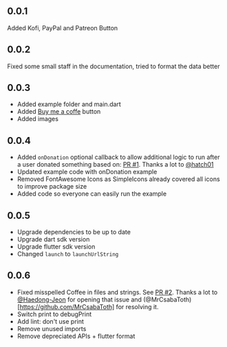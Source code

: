 ## 0.0.1
Added Kofi, PayPal and Patreon Button

## 0.0.2
Fixed some small staff in the documentation, tried to format the data better

## 0.0.3
- Added example folder and main.dart
- Added [Buy me a coffe](https://www.buymeacoffee.com) button
- Added images

## 0.0.4
- Added `onDonation` optional callback to allow additional logic to run after a user donated something based on: [PR #1](https://github.com/Flajt/flutter_donation_buttons/pull/1). Thanks a lot to [@hatch01](https://github.com/hatch01)
- Updated example code with onDonation example
- Removed FontAwesome Icons as SimpleIcons already covered all icons to improve package size
- Added code so everyone can easily run the example

## 0.0.5
- Upgrade dependencies to be up to date
- Upgrade dart sdk version
- Upgrade flutter sdk version
- Changed `launch` to `launchUrlString`

## 0.0.6
- Fixed misspelled Coffee in files and strings. See [PR #2](https://github.com/Flajt/flutter_donation_buttons/pull/2). Thanks a lot to [@Haedong-Jeon](https://github.com/Haedong-Jeon) for opening that issue and (@MrCsabaToth)[https://github.com/MrCsabaToth] for resolving it.
- Switch print to debugPrint
- Add lint: don't use print
- Remove unused imports
- Remove depreciated APIs + flutter format